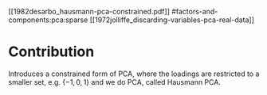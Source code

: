 [[1982desarbo_hausmann-pca-constrained.pdf]] 
#factors-and-components:pca:sparse
[[1972jolliffe_discarding-variables-pca-real-data]]

# Contribution 

   Introduces a constrained form of PCA, where the loadings are restricted to a smaller set, e.g. $\{-1, 0, 1\}$ and we do PCA, called Hausmann PCA. 
